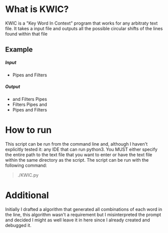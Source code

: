 # What is KWIC?
KWIC is a "Key Word In Context" program that works for any arbitraty text file. It takes a input file and outputs all the possible circular shifts of the lines found within that file


## Example
  ##### Input
   - Pipes and Filters
  
  ##### Output
   * and Filters Pipes
   * Filters Pipes and 
   * Pipes and Filters
    

# How to run
This script can be run from the command line and, although I haven't explicitly tested it: any IDE that can run python3. You MUST either specify the entire path to the text file that you want to enter or have the text file within the same directory as the script.  The script can be run with the following command:

> ./KWIC.py

# Additional
Initially I drafted a algorithm that generated all combinations of each word in the line, this algorithm wasn't a requirement but I misinterpreted the prompt and decided I might as well leave it in here since I already created and debugged it. 
